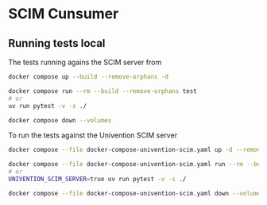 # SCIM Cunsumer

## Running tests local

The tests running agains the SCIM server from

```bash
docker compose up --build --remove-orphans -d

docker compose run --rm --build --remove-orphans test
# or
uv run pytest -v -s ./

docker compose down --volumes
```

To run the tests against the Univention SCIM server

```bash
docker compose --file docker-compose-univention-scim.yaml up -d --remove-orphans --build

docker compose --file docker-compose-univention-scim.yaml run --rm --build --remove-orphans test
# or
UNIVENTION_SCIM_SERVER=true uv run pytest -v -s ./

docker compose --file docker-compose-univention-scim.yaml down --volumes
```
